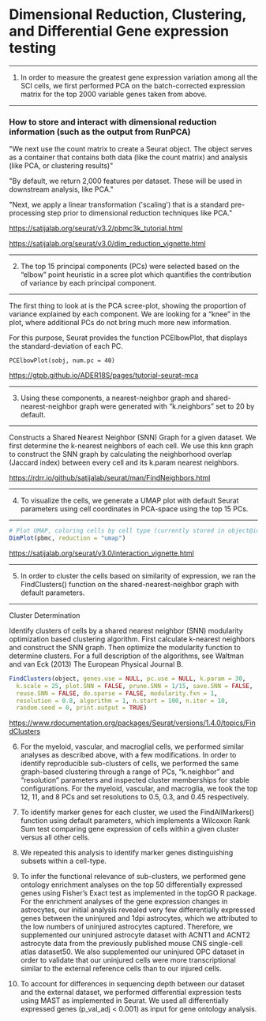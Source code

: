 

# Dimensional Reduction, Clustering, and Differential Gene expression testing

---

1) In order to measure the greatest gene expression variation among all the SCI cells, we first performed PCA on the batch-corrected expression matrix for the top 2000 variable genes taken from above.

---



<h3>  How to store and interact with dimensional reduction information (such as the output from RunPCA)  </h3>

"We next use the count matrix to create a Seurat object. The object serves as a container that contains both data (like the count matrix) and analysis (like PCA, or clustering results)"

"By default, we return 2,000 features per dataset. These will be used in downstream analysis, like PCA."

"Next, we apply a linear transformation ('scaling') that is a standard pre-processing step prior to dimensional reduction techniques like PCA."

https://satijalab.org/seurat/v3.2/pbmc3k_tutorial.html

https://satijalab.org/seurat/v3.0/dim_reduction_vignette.html



---


2) The top 15 principal components (PCs) were selected based on the “elbow” point heuristic in a scree plot which quantifies the contribution of variance by each principal component.


---

The first thing to look at is the PCA scree-plot, showing the proportion of variance explained by each component. We are looking for a “knee” in the plot, where additional PCs do not bring much more new information.

For this purpose, Seurat provides the function PCElbowPlot, that displays the standard-deviation of each PC.

`PCElbowPlot(sobj, num.pc = 40)`


https://gtpb.github.io/ADER18S/pages/tutorial-seurat-mca

--- 

3) Using these components, a nearest-neighbor graph and shared-nearest-neighbor graph were generated with “k.neighbors” set to 20 by default.

---

Constructs a Shared Nearest Neighbor (SNN) Graph for a given dataset. We first determine the k-nearest neighbors of each cell. We use this knn graph to construct the SNN graph by calculating the neighborhood overlap (Jaccard index) between every cell and its k.param nearest neighbors.

https://rdrr.io/github/satijalab/seurat/man/FindNeighbors.html


---

4) To visualize the cells, we generate a UMAP plot with default Seurat parameters using cell coordinates in PCA-space using the top 15 PCs.

---

```R
# Plot UMAP, coloring cells by cell type (currently stored in object@ident)
DimPlot(pbmc, reduction = "umap")
```

https://satijalab.org/seurat/v3.0/interaction_vignette.html

---

5) In order to cluster the cells based on similarity of expression, we ran the FindClusters() function on the shared-nearest-neighbor graph with default parameters.

---

Cluster Determination

Identify clusters of cells by a shared nearest neighbor (SNN) modularity optimization based clustering algorithm. First calculate k-nearest neighbors and construct the SNN graph. Then optimize the modularity function to determine clusters. For a full description of the algorithms, see Waltman and van Eck (2013) The European Physical Journal B.


```R
FindClusters(object, genes.use = NULL, pc.use = NULL, k.param = 30,
  k.scale = 25, plot.SNN = FALSE, prune.SNN = 1/15, save.SNN = FALSE,
  reuse.SNN = FALSE, do.sparse = FALSE, modularity.fxn = 1,
  resolution = 0.8, algorithm = 1, n.start = 100, n.iter = 10,
  random.seed = 0, print.output = TRUE)
```

https://www.rdocumentation.org/packages/Seurat/versions/1.4.0/topics/FindClusters



6) For the myeloid, vascular, and macroglial cells, we performed similar analyses as described above, with a few modifications. In order to identify reproducible sub-clusters of cells, we performed the same graph-based clustering through a range of PCs, “k.neighbor” and “resolution” parameters and inspected cluster memberships for stable configurations. For the myeloid, vascular, and macroglia, we took the top 12, 11, and 8 PCs and set resolutions to 0.5, 0.3, and 0.45 respectively.

7) To identify marker genes for each cluster, we used the FindAllMarkers() function using default parameters, which implements a Wilcoxon Rank Sum test comparing gene expression of cells within a given cluster versus all other cells.

8) We repeated this analysis to identify marker genes distinguishing subsets within a cell-type.

9) To infer the functional relevance of sub-clusters, we performed gene ontology enrichment analyses on the top 50 differentially expressed genes using Fisher’s Exact test as implemented in the topGO R package. For the enrichment analyses of the gene expression changes in astrocytes, our initial analysis revealed very few differentially expressed genes between the uninjured and 1dpi astrocytes, which we attributed to the low numbers of uninjured astrocytes captured. Therefore, we supplemented our uninjured astrocyte dataset with ACNT1 and ACNT2 astrocyte data from the previously published mouse CNS single-cell atlas dataset50. We also supplemented our uninjured OPC dataset in order to validate that our uninjured cells were more transcriptional similar to the external reference cells than to our injured cells.

10) To account for differences in sequencing depth between our dataset and the external dataset, we performed differential expression tests using MAST as implemented in Seurat. We used all differentially expressed genes (p_val_adj < 0.001) as input for gene ontology analysis.
